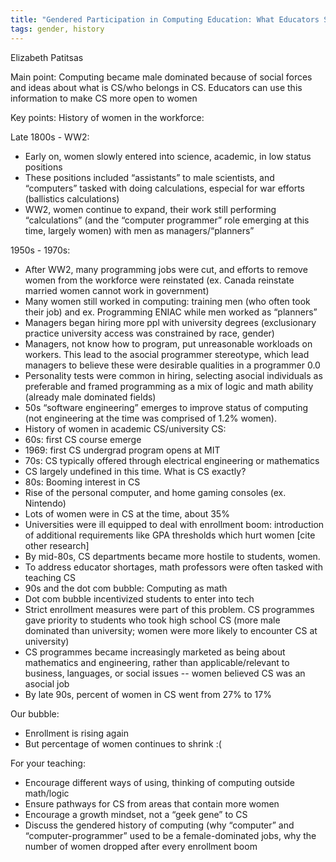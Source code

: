 ```yaml
---
title: "Gendered Participation in Computing Education: What Educators Should Know About The Historical Sociological Trends"
tags: gender, history
---
```


Elizabeth Patitsas

Main point: Computing became male dominated because of social forces and ideas about what is CS/who belongs in CS. Educators can use this information to make CS more open to women

Key points:
History of women in the workforce:

Late 1800s - WW2:

- Early on, women slowly entered into science, academic, in low status positions
- These positions included “assistants” to male scientists, and “computers” tasked with doing calculations, especial for war efforts (ballistics calculations)
- WW2, women continue to expand, their work still performing “calculations” (and the “computer programmer” role emerging at this time, largely women) with men as managers/“planners”

1950s - 1970s:

- After WW2, many programming jobs were cut, and efforts to remove women from the workforce were reinstated (ex. Canada reinstate married women cannot work in government)
- Many women still worked in computing: training men (who often took their job) and ex. Programming ENIAC while men worked as “planners”
- Managers began hiring more ppl with university degrees (exclusionary practice university access was constrained by race, gender)
- Managers, not know how to program, put unreasonable workloads on workers. This lead to the asocial programmer stereotype, which lead managers to believe these were desirable qualities in a programmer 0.0
- Personality tests were common in hiring, selecting asocial individuals as preferable and framed programming as a mix of logic and math ability (already male dominated fields)
- 50s “software engineering” emerges to improve status of computing (not engineering at the time was comprised of 1.2% women).
- History of women in academic CS/university CS:
- 60s: first CS course emerge
- 1969: first CS undergrad program opens at MIT
- 70s: CS typically offered through electrical engineering or mathematics
- CS largely undefined in this time. What is CS exactly?
- 80s: Booming interest in CS
- Rise of the personal computer, and home gaming consoles (ex. Nintendo)
- Lots of women were in CS at the time, about 35%
- Universities were ill equipped to deal with enrollment boom: introduction of additional requirements like GPA thresholds which hurt women [cite other research]
- By mid-80s, CS departments became more hostile to students, women.
- To address educator shortages, math professors were often tasked with teaching CS
- 90s and the dot com bubble: Computing as math
- Dot com bubble incentivized students to enter into tech
- Strict enrollment measures were part of this problem. CS programmes gave priority to students who took high school CS (more male dominated than university; women were more likely to encounter CS at university)
- CS programmes became increasingly marketed as being about mathematics and engineering, rather than applicable/relevant to business, languages, or social issues -- women believed CS was an asocial job
- By late 90s, percent of women in CS went from 27% to 17%

Our bubble:

- Enrollment is rising again
- But percentage of women continues to shrink :(

For your teaching:

- Encourage different ways of using, thinking of computing outside math/logic
- Ensure pathways for CS from areas that contain more women
- Encourage a growth mindset, not a “geek gene” to CS
- Discuss the gendered history of computing (why “computer” and “computer-programmer” used to be a female-dominated jobs, why the number of women dropped after every enrollment boom
